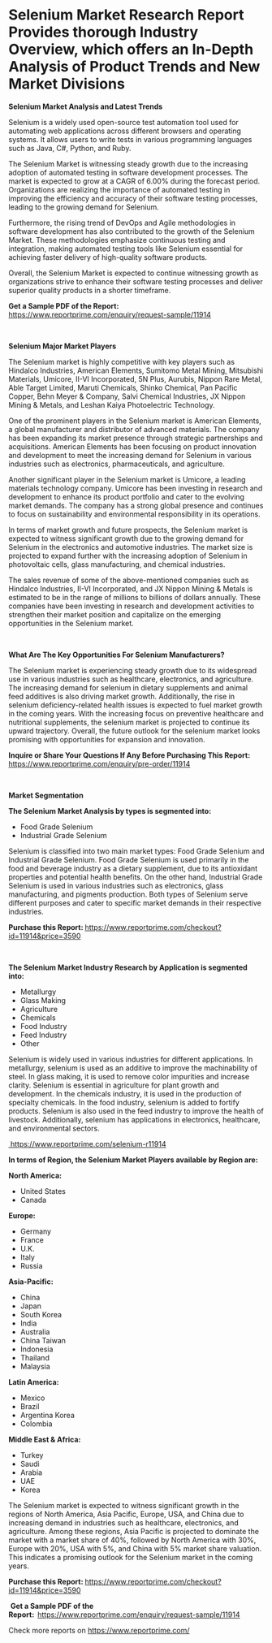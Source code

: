 <p><h1>Selenium Market Research Report Provides thorough Industry Overview, which offers an In-Depth Analysis of Product Trends and New Market Divisions</h1></p><p><strong>Selenium Market Analysis and Latest Trends</strong></p>
<p><p>Selenium is a widely used open-source test automation tool used for automating web applications across different browsers and operating systems. It allows users to write tests in various programming languages such as Java, C#, Python, and Ruby.</p><p>The Selenium Market is witnessing steady growth due to the increasing adoption of automated testing in software development processes. The market is expected to grow at a CAGR of 6.00% during the forecast period. Organizations are realizing the importance of automated testing in improving the efficiency and accuracy of their software testing processes, leading to the growing demand for Selenium.</p><p>Furthermore, the rising trend of DevOps and Agile methodologies in software development has also contributed to the growth of the Selenium Market. These methodologies emphasize continuous testing and integration, making automated testing tools like Selenium essential for achieving faster delivery of high-quality software products.</p><p>Overall, the Selenium Market is expected to continue witnessing growth as organizations strive to enhance their software testing processes and deliver superior quality products in a shorter timeframe.</p></p>
<p><strong>Get a Sample PDF of the Report:&nbsp;</strong> <a href="https://www.reportprime.com/enquiry/request-sample/11914">https://www.reportprime.com/enquiry/request-sample/11914</a></p>
<p>&nbsp;</p>
<p><strong>Selenium Major Market Players</strong></p>
<p><p>The Selenium market is highly competitive with key players such as Hindalco Industries, American Elements, Sumitomo Metal Mining, Mitsubishi Materials, Umicore, II-VI Incorporated, 5N Plus, Aurubis, Nippon Rare Metal, Able Target Limited, Maruti Chemicals, Shinko Chemical, Pan Pacific Copper, Behn Meyer & Company, Salvi Chemical Industries, JX Nippon Mining & Metals, and Leshan Kaiya Photoelectric Technology.</p><p>One of the prominent players in the Selenium market is American Elements, a global manufacturer and distributor of advanced materials. The company has been expanding its market presence through strategic partnerships and acquisitions. American Elements has been focusing on product innovation and development to meet the increasing demand for Selenium in various industries such as electronics, pharmaceuticals, and agriculture.</p><p>Another significant player in the Selenium market is Umicore, a leading materials technology company. Umicore has been investing in research and development to enhance its product portfolio and cater to the evolving market demands. The company has a strong global presence and continues to focus on sustainability and environmental responsibility in its operations.</p><p>In terms of market growth and future prospects, the Selenium market is expected to witness significant growth due to the growing demand for Selenium in the electronics and automotive industries. The market size is projected to expand further with the increasing adoption of Selenium in photovoltaic cells, glass manufacturing, and chemical industries.</p><p>The sales revenue of some of the above-mentioned companies such as Hindalco Industries, II-VI Incorporated, and JX Nippon Mining & Metals is estimated to be in the range of millions to billions of dollars annually. These companies have been investing in research and development activities to strengthen their market position and capitalize on the emerging opportunities in the Selenium market.</p></p>
<p>&nbsp;</p>
<p><strong>What Are The Key Opportunities For Selenium Manufacturers?</strong></p>
<p><p>The Selenium market is experiencing steady growth due to its widespread use in various industries such as healthcare, electronics, and agriculture. The increasing demand for selenium in dietary supplements and animal feed additives is also driving market growth. Additionally, the rise in selenium deficiency-related health issues is expected to fuel market growth in the coming years. With the increasing focus on preventive healthcare and nutritional supplements, the selenium market is projected to continue its upward trajectory. Overall, the future outlook for the selenium market looks promising with opportunities for expansion and innovation.</p></p>
<p><strong>Inquire or Share Your Questions If Any Before Purchasing This Report:</strong> <a href="https://www.reportprime.com/enquiry/pre-order/11914">https://www.reportprime.com/enquiry/pre-order/11914</a></p>
<p>&nbsp;</p>
<p><strong>Market Segmentation</strong></p>
<p><strong>The Selenium Market Analysis by types is segmented into:</strong></p>
<p><ul><li>Food Grade Selenium</li><li>Industrial Grade Selenium</li></ul></p>
<p><p>Selenium is classified into two main market types: Food Grade Selenium and Industrial Grade Selenium. Food Grade Selenium is used primarily in the food and beverage industry as a dietary supplement, due to its antioxidant properties and potential health benefits. On the other hand, Industrial Grade Selenium is used in various industries such as electronics, glass manufacturing, and pigments production. Both types of Selenium serve different purposes and cater to specific market demands in their respective industries.</p></p>
<p><strong>Purchase this Report:&nbsp;</strong><a href="https://www.reportprime.com/checkout?id=11914&price=3590">https://www.reportprime.com/checkout?id=11914&price=3590</a></p>
<p>&nbsp;</p>
<p><strong>The Selenium Market Industry Research by Application is segmented into:</strong></p>
<p><ul><li>Metallurgy</li><li>Glass Making</li><li>Agriculture</li><li>Chemicals</li><li>Food Industry</li><li>Feed Industry</li><li>Other</li></ul></p>
<p><p>Selenium is widely used in various industries for different applications. In metallurgy, selenium is used as an additive to improve the machinability of steel. In glass making, it is used to remove color impurities and increase clarity. Selenium is essential in agriculture for plant growth and development. In the chemicals industry, it is used in the production of specialty chemicals. In the food industry, selenium is added to fortify products. Selenium is also used in the feed industry to improve the health of livestock. Additionally, selenium has applications in electronics, healthcare, and environmental sectors.</p></p>
<p><a href="https://www.reportprime.com/selenium-r11914">&nbsp;https://www.reportprime.com/selenium-r11914</a></p>
<p><strong>In terms of Region, the Selenium Market Players available by Region are:</strong></p>
<p>
    <p> <strong> North America: </strong>
        <ul>
            <li>United States</li>
            <li>Canada</li>
        </ul>
        </p> 
    <p> <strong> Europe: </strong>
        <ul>
            <li>Germany</li>
            <li>France</li>
            <li>U.K.</li>
            <li>Italy</li>
            <li>Russia</li>
        </ul>
        </p> 
    <p> <strong> Asia-Pacific: </strong>
        <ul>
            <li>China</li>
            <li>Japan</li>
            <li>South Korea</li>
            <li>India</li>
            <li>Australia</li>
            <li>China Taiwan</li>
            <li>Indonesia</li>
            <li>Thailand</li>
            <li>Malaysia</li>
        </ul>
        </p> 
    <p> <strong> Latin America: </strong>
        <ul>
            <li>Mexico</li>
            <li>Brazil</li>
            <li>Argentina Korea</li>
            <li>Colombia</li>
        </ul>
        </p> 
    <p> <strong> Middle East & Africa: </strong>
        <ul>
            <li>Turkey</li>
            <li>Saudi</li>
            <li>Arabia</li>
            <li>UAE</li>
            <li>Korea</li>
        </ul>
    </p>
    </p>
<p><p>The Selenium market is expected to witness significant growth in the regions of North America, Asia Pacific, Europe, USA, and China due to increasing demand in industries such as healthcare, electronics, and agriculture. Among these regions, Asia Pacific is projected to dominate the market with a market share of 40%, followed by North America with 30%, Europe with 20%, USA with 5%, and China with 5% market share valuation. This indicates a promising outlook for the Selenium market in the coming years.</p></p>
<p><strong>Purchase this Report: </strong><a href="https://www.reportprime.com/checkout?id=11914&price=3590">https://www.reportprime.com/checkout?id=11914&price=3590</a></p>
<p>&nbsp;<strong>Get a Sample PDF of the Report:&nbsp;&nbsp;</strong><a href="https://www.reportprime.com/enquiry/request-sample/11914">https://www.reportprime.com/enquiry/request-sample/11914</a></p>
<p><strong></strong></p>
<p>Check more reports on <a href="https://www.reportprime.com/">https://www.reportprime.com/</a></p>